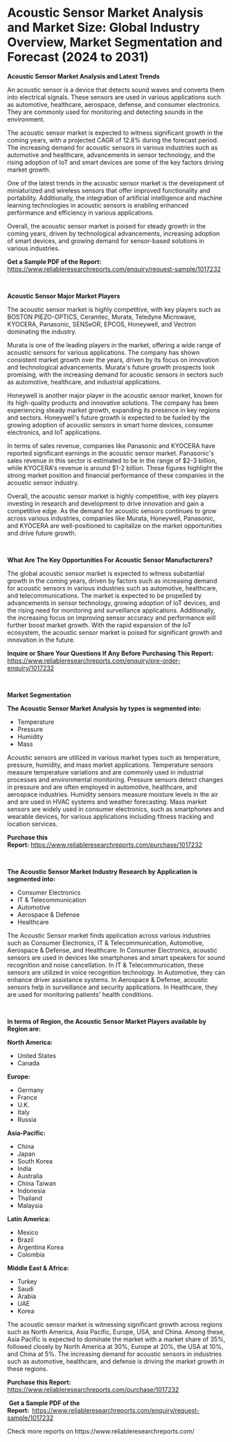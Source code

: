 <p><h1>Acoustic Sensor Market Analysis and Market Size: Global Industry Overview, Market Segmentation and Forecast (2024 to 2031)</h1></p><p><strong>Acoustic Sensor Market Analysis and Latest Trends</strong></p>
<p><p>An acoustic sensor is a device that detects sound waves and converts them into electrical signals. These sensors are used in various applications such as automotive, healthcare, aerospace, defense, and consumer electronics. They are commonly used for monitoring and detecting sounds in the environment.</p><p>The acoustic sensor market is expected to witness significant growth in the coming years, with a projected CAGR of 12.8% during the forecast period. The increasing demand for acoustic sensors in various industries such as automotive and healthcare, advancements in sensor technology, and the rising adoption of IoT and smart devices are some of the key factors driving market growth.</p><p>One of the latest trends in the acoustic sensor market is the development of miniaturized and wireless sensors that offer improved functionality and portability. Additionally, the integration of artificial intelligence and machine learning technologies in acoustic sensors is enabling enhanced performance and efficiency in various applications.</p><p>Overall, the acoustic sensor market is poised for steady growth in the coming years, driven by technological advancements, increasing adoption of smart devices, and growing demand for sensor-based solutions in various industries.</p></p>
<p><strong>Get a Sample PDF of the Report:&nbsp;</strong> <a href="https://www.reliableresearchreports.com/enquiry/request-sample/1017232">https://www.reliableresearchreports.com/enquiry/request-sample/1017232</a></p>
<p>&nbsp;</p>
<p><strong>Acoustic Sensor Major Market Players</strong></p>
<p><p>The acoustic sensor market is highly competitive, with key players such as BOSTON PIEZO-OPTICS, Ceramtec, Murata, Teledyne Microwave, KYOCERA, Panasonic, SENSeOR, EPCOS, Honeywell, and Vectron dominating the industry.</p><p>Murata is one of the leading players in the market, offering a wide range of acoustic sensors for various applications. The company has shown consistent market growth over the years, driven by its focus on innovation and technological advancements. Murata's future growth prospects look promising, with the increasing demand for acoustic sensors in sectors such as automotive, healthcare, and industrial applications.</p><p>Honeywell is another major player in the acoustic sensor market, known for its high-quality products and innovative solutions. The company has been experiencing steady market growth, expanding its presence in key regions and sectors. Honeywell's future growth is expected to be fueled by the growing adoption of acoustic sensors in smart home devices, consumer electronics, and IoT applications.</p><p>In terms of sales revenue, companies like Panasonic and KYOCERA have reported significant earnings in the acoustic sensor market. Panasonic's sales revenue in this sector is estimated to be in the range of $2-3 billion, while KYOCERA's revenue is around $1-2 billion. These figures highlight the strong market position and financial performance of these companies in the acoustic sensor industry.</p><p>Overall, the acoustic sensor market is highly competitive, with key players investing in research and development to drive innovation and gain a competitive edge. As the demand for acoustic sensors continues to grow across various industries, companies like Murata, Honeywell, Panasonic, and KYOCERA are well-positioned to capitalize on the market opportunities and drive future growth.</p></p>
<p>&nbsp;</p>
<p><strong>What Are The Key Opportunities For Acoustic Sensor Manufacturers?</strong></p>
<p><p>The global acoustic sensor market is expected to witness substantial growth in the coming years, driven by factors such as increasing demand for acoustic sensors in various industries such as automotive, healthcare, and telecommunications. The market is expected to be propelled by advancements in sensor technology, growing adoption of IoT devices, and the rising need for monitoring and surveillance applications. Additionally, the increasing focus on improving sensor accuracy and performance will further boost market growth. With the rapid expansion of the IoT ecosystem, the acoustic sensor market is poised for significant growth and innovation in the future.</p></p>
<p><strong>Inquire or Share Your Questions If Any Before Purchasing This Report:</strong> <a href="https://www.reliableresearchreports.com/enquiry/pre-order-enquiry/1017232">https://www.reliableresearchreports.com/enquiry/pre-order-enquiry/1017232</a></p>
<p>&nbsp;</p>
<p><strong>Market Segmentation</strong></p>
<p><strong>The Acoustic Sensor Market Analysis by types is segmented into:</strong></p>
<p><ul><li>Temperature</li><li>Pressure</li><li>Humidity</li><li>Mass</li></ul></p>
<p><p>Acoustic sensors are utilized in various market types such as temperature, pressure, humidity, and mass market applications. Temperature sensors measure temperature variations and are commonly used in industrial processes and environmental monitoring. Pressure sensors detect changes in pressure and are often employed in automotive, healthcare, and aerospace industries. Humidity sensors measure moisture levels in the air and are used in HVAC systems and weather forecasting. Mass market sensors are widely used in consumer electronics, such as smartphones and wearable devices, for various applications including fitness tracking and location services.</p></p>
<p><strong>Purchase this Report:&nbsp;</strong><a href="https://www.reliableresearchreports.com/purchase/1017232">https://www.reliableresearchreports.com/purchase/1017232</a></p>
<p>&nbsp;</p>
<p><strong>The Acoustic Sensor Market Industry Research by Application is segmented into:</strong></p>
<p><ul><li>Consumer Electronics</li><li>IT & Telecommunication</li><li>Automotive</li><li>Aerospace & Defense</li><li>Healthcare</li></ul></p>
<p><p>The Acoustic Sensor market finds application across various industries such as Consumer Electronics, IT & Telecommunication, Automotive, Aerospace & Defense, and Healthcare. In Consumer Electronics, acoustic sensors are used in devices like smartphones and smart speakers for sound recognition and noise cancellation. In IT & Telecommunication, these sensors are utilized in voice recognition technology. In Automotive, they can enhance driver assistance systems. In Aerospace & Defense, acoustic sensors help in surveillance and security applications. In Healthcare, they are used for monitoring patients' health conditions.</p></p>
<p>&nbsp;</p>
<p><strong>In terms of Region, the Acoustic Sensor Market Players available by Region are:</strong></p>
<p>
    <p> <strong> North America: </strong>
        <ul>
            <li>United States</li>
            <li>Canada</li>
        </ul>
        </p> 
    <p> <strong> Europe: </strong>
        <ul>
            <li>Germany</li>
            <li>France</li>
            <li>U.K.</li>
            <li>Italy</li>
            <li>Russia</li>
        </ul>
        </p> 
    <p> <strong> Asia-Pacific: </strong>
        <ul>
            <li>China</li>
            <li>Japan</li>
            <li>South Korea</li>
            <li>India</li>
            <li>Australia</li>
            <li>China Taiwan</li>
            <li>Indonesia</li>
            <li>Thailand</li>
            <li>Malaysia</li>
        </ul>
        </p> 
    <p> <strong> Latin America: </strong>
        <ul>
            <li>Mexico</li>
            <li>Brazil</li>
            <li>Argentina Korea</li>
            <li>Colombia</li>
        </ul>
        </p> 
    <p> <strong> Middle East & Africa: </strong>
        <ul>
            <li>Turkey</li>
            <li>Saudi</li>
            <li>Arabia</li>
            <li>UAE</li>
            <li>Korea</li>
        </ul>
    </p>
    </p>
<p><p>The acoustic sensor market is witnessing significant growth across regions such as North America, Asia Pacific, Europe, USA, and China. Among these, Asia Pacific is expected to dominate the market with a market share of 35%, followed closely by North America at 30%, Europe at 20%, the USA at 10%, and China at 5%. The increasing demand for acoustic sensors in industries such as automotive, healthcare, and defense is driving the market growth in these regions.</p></p>
<p><strong>Purchase this Report: </strong><a href="https://www.reliableresearchreports.com/purchase/1017232">https://www.reliableresearchreports.com/purchase/1017232</a></p>
<p>&nbsp;<strong>Get a Sample PDF of the Report:&nbsp;&nbsp;</strong><a href="https://www.reliableresearchreports.com/enquiry/request-sample/1017232">https://www.reliableresearchreports.com/enquiry/request-sample/1017232</a></p>
<p><strong></strong></p>
<p>Check more reports on https://www.reliableresearchreports.com/</p>